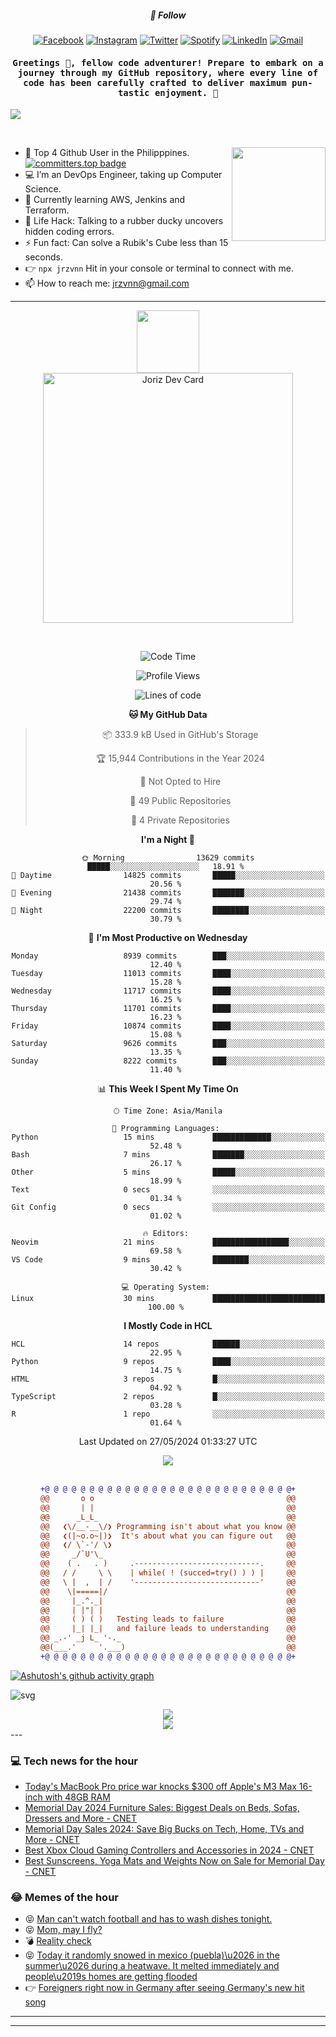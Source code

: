 <h5 align="center">💬 Follow</h5>
<div align="center">

[![Facebook](https://img.shields.io/badge/Facebook-%231877F2.svg?style=for-the-badge&logo=Facebook&logoColor=white)](https://www.facebook.com/Horisyo/)
[![Instagram](https://img.shields.io/badge/Instagram-%23E4405F.svg?style=for-the-badge&logo=Instagram&logoColor=white)](https://www.instagram.com/jrzvnn_/)
[![Twitter](https://img.shields.io/badge/Twitter-%231DA1F2.svg?style=for-the-badge&logo=Twitter&logoColor=white)](https://twitter.com/jrz_studies)
[![Spotify](https://img.shields.io/badge/Spotify-%231ED760.svg?style=for-the-badge&logo=Spotify&logoColor=white)](https://open.spotify.com/user/217td4qrc6mzqjodfalmzjpdi?si=b93099b9078c4ccb)
[![LinkedIn](https://img.shields.io/badge/LinkedIn-%230077B5.svg?style=for-the-badge&logo=LinkedIn&logoColor=white)](https://www.linkedin.com/in/jrz-vnn/)
[![Gmail](https://img.shields.io/badge/Gmail-D14836?style=for-the-badge&logo=gmail&logoColor=white)](mailto:jrzvnn@gmail.com)

</div>
<h4 align="center"><samp>Greetings 👋, fellow code adventurer! Prepare to embark on a journey through my GitHub repository, where every line of code has been carefully crafted to deliver maximum pun-tastic enjoyment. 🚀 </samp></h4>

<!--horizontal divider(gradiant)-->
<img src="https://user-images.githubusercontent.com/73097560/115834477-dbab4500-a447-11eb-908a-139a6edaec5c.gif">

&nbsp; 

<img align='right' src='https://github.com/Rishit-dagli/Rishit-dagli/blob/master/images/octocat-anime.gif' width='150"'>

- 🚀 Top 4 Github User in the Philipppines. [![committers.top badge](https://user-badge.committers.top/philippines/jrzvnn.svg)](https://user-badge.committers.top/philippines/USERNAME)
- 💻 I’m an DevOps Engineer, taking up Computer Science.
- 🤖 Currently learning AWS, Jenkins and Terraform.
- 🎯 Life Hack: Talking to a rubber ducky uncovers hidden coding errors.
- ⚡ Fun fact: Can solve a Rubik's Cube less than 15 seconds.
- 👉 `npx jrzvnn` Hit in your console or terminal to connect with me.
- 📫 How to reach me: jrzvnn@gmail.com

---

<!--🖼️OCTOCAT-->
<p align="center">

<img src="https://media.giphy.com/media/IP7sarl7C5lSFCw9rG/giphy.gif"  width="100px" height="100px">
<br />
<a href="https://app.daily.dev/jorizvillanueva"><img src="https://github.com/jrzvnn/jrzvnn/blob/main/devcard.svg" width="400" alt="Joriz Dev Card"/></a>
</p>

<br />
<div align="center">

<!--START_SECTION:waka-->
![Code Time](http://img.shields.io/badge/Code%20Time-258%20hrs%2017%20mins-blue)

![Profile Views](http://img.shields.io/badge/Profile%20Views-28-blue)

![Lines of code](https://img.shields.io/badge/From%20Hello%20World%20I%27ve%20Written-1.6%20million%20lines%20of%20code-blue)

**🐱 My GitHub Data** 

> 📦 333.9 kB Used in GitHub's Storage 
 > 
> 🏆 15,944 Contributions in the Year 2024
 > 
> 🚫 Not Opted to Hire
 > 
> 📜 49 Public Repositories 
 > 
> 🔑 4 Private Repositories 
 > 
**I'm a Night 🦉** 

```text
🌞 Morning                13629 commits       █████░░░░░░░░░░░░░░░░░░░░   18.91 % 
🌆 Daytime                14825 commits       █████░░░░░░░░░░░░░░░░░░░░   20.56 % 
🌃 Evening                21438 commits       ███████░░░░░░░░░░░░░░░░░░   29.74 % 
🌙 Night                  22200 commits       ████████░░░░░░░░░░░░░░░░░   30.79 % 
```
📅 **I'm Most Productive on Wednesday** 

```text
Monday                   8939 commits        ███░░░░░░░░░░░░░░░░░░░░░░   12.40 % 
Tuesday                  11013 commits       ████░░░░░░░░░░░░░░░░░░░░░   15.28 % 
Wednesday                11717 commits       ████░░░░░░░░░░░░░░░░░░░░░   16.25 % 
Thursday                 11701 commits       ████░░░░░░░░░░░░░░░░░░░░░   16.23 % 
Friday                   10874 commits       ████░░░░░░░░░░░░░░░░░░░░░   15.08 % 
Saturday                 9626 commits        ███░░░░░░░░░░░░░░░░░░░░░░   13.35 % 
Sunday                   8222 commits        ███░░░░░░░░░░░░░░░░░░░░░░   11.40 % 
```


📊 **This Week I Spent My Time On** 

```text
🕑︎ Time Zone: Asia/Manila

💬 Programming Languages: 
Python                   15 mins             █████████████░░░░░░░░░░░░   52.48 % 
Bash                     7 mins              ███████░░░░░░░░░░░░░░░░░░   26.17 % 
Other                    5 mins              █████░░░░░░░░░░░░░░░░░░░░   18.99 % 
Text                     0 secs              ░░░░░░░░░░░░░░░░░░░░░░░░░   01.34 % 
Git Config               0 secs              ░░░░░░░░░░░░░░░░░░░░░░░░░   01.02 % 

🔥 Editors: 
Neovim                   21 mins             █████████████████░░░░░░░░   69.58 % 
VS Code                  9 mins              ████████░░░░░░░░░░░░░░░░░   30.42 % 

💻 Operating System: 
Linux                    30 mins             █████████████████████████   100.00 % 
```

**I Mostly Code in HCL** 

```text
HCL                      14 repos            ██████░░░░░░░░░░░░░░░░░░░   22.95 % 
Python                   9 repos             ████░░░░░░░░░░░░░░░░░░░░░   14.75 % 
HTML                     3 repos             █░░░░░░░░░░░░░░░░░░░░░░░░   04.92 % 
TypeScript               2 repos             █░░░░░░░░░░░░░░░░░░░░░░░░   03.28 % 
R                        1 repo              ░░░░░░░░░░░░░░░░░░░░░░░░░   01.64 % 
```




 Last Updated on 27/05/2024 01:33:27 UTC
<!--END_SECTION:waka-->

<img src="https://wakatime.com/share/@jrzvnn/70a4618c-7cd9-4016-b7b9-eabe75c837ee.svg">

<br />
<br />

```diff
+@ @ @ @ @ @ @ @ @ @ @ @ @ @ @ @ @ @ @ @ @ @ @ @ @ @ @ @+
@@       o o                                           @@
@@       | |                                           @@
@@      _L_L_                                          @@
@@   ❮\/__-__\/❯ Programming isn't about what you know @@
@@   ❮(|~o.o~|)❯  It's about what you can figure out   @@
@@   ❮/ \`-'/ \❯                                       @@
@@     _/`U'\_                                         @@
@@    ( .   . )     .----------------------------.     @@
@@   / /     \ \    | while( ! (succed=try() ) ) |     @@
@@   \ |  ,  | /    '----------------------------'     @@
@@    \|=====|/                                        @@
@@     |_.^._|                                         @@
@@     | |"| |                                         @@
@@     ( ) ( )   Testing leads to failure              @@
@@     |_| |_|   and failure leads to understanding    @@
@@ _.-' _j L_ '-._                                     @@
@@(___.'     '.___)                                    @@
+@ @ @ @ @ @ @ @ @ @ @ @ @ @ @ @ @ @ @ @ @ @ @ @ @ @ @ @+

```

</div>


[![Ashutosh's github activity graph](https://github-readme-activity-graph.vercel.app/graph?username=jrzvnn&theme=github-compact)](https://github.com/ashutosh00710/github-readme-activity-graph)


![svg](profile-3d-contrib/profile-night-green.svg)

<div align="center">
<img src="https://github.com/jrzvnn/jrzvnn/blob/output/github-snake-dark.svg">
</div>

<div align=center>
<img align=center src=https://metrics.lecoq.io/jrzvnn?template=classic&isocalendar=1&languages=1&achievements=1&base=header%2C%20activity%2C%20community%2C%20repositories%2C%20metadata&base.indepth=false&base.hireable=false&base.skip=false&isocalendar=false&isocalendar.duration=full-year&languages=false&languages.limit=8&languages.threshold=0%25&languages.other=false&languages.colors=github&languages.sections=most-used&languages.indepth=false&languages.analysis.timeout=15&languages.analysis.timeout.repositories=7.5&languages.categories=markup%2C%20programming&languages.recent.categories=markup%2C%20programming&languages.recent.load=300&languages.recent.days=14&achievements=false&achievements.threshold=C&achievements.secrets=true&achievements.display=detailed&achievements.limit=0&config.timezone=Asia%2FManila)
</div>
<div align="left">
---

### 💻 Tech news for the hour

<!-- TECH:START -->
 - [Today&#39;s MacBook Pro price war knocks $300 off Apple&#39;s M3 Max 16-inch with 48GB RAM](https://appleinsider.com/articles/24/05/27/todays-macbook-pro-price-war-knocks-300-off-apples-m3-max-16-inch-with-48gb-ram?utm_medium=rss)
 - [Memorial Day 2024 Furniture Sales: Biggest Deals on Beds, Sofas, Dressers and More     - CNET](https://www.cnet.com/deals/memorial-day-furniture-sales-2024-05-26/#ftag=CAD590a51e)
 - [Memorial Day Sales 2024: Save Big Bucks on Tech, Home, TVs and More     - CNET](https://www.cnet.com/deals/best-memorial-day-sales-2024-05-26/#ftag=CAD590a51e)
 - [Best Xbox Cloud Gaming Controllers and Accessories in 2024     - CNET](https://www.cnet.com/tech/mobile/best-controllers-and-accessories-for-xbox-cloud-gaming/#ftag=CAD590a51e)
 - [Best Sunscreens, Yoga Mats and Weights Now on Sale for Memorial Day     - CNET](https://www.cnet.com/deals/the-best-memorial-day-wellness-deals-to-give-your-health-a-boost/#ftag=CAD590a51e)<!-- TECH:END -->

### 😂 Memes of the hour

<!-- MEMES:START -->
 - 😝 [Man can&#39;t watch football and has to wash dishes tonight.](http://9gag.com/gag/aMVbpz6)
 - 😝 [Mom, may I fly?](http://9gag.com/gag/aAyrBQp)
 - 💣 [Reality check](http://9gag.com/gag/ae93Xpp)
 - 😝 [Today it randomly snowed in mexico &lpar;puebla&rpar;\u2026 in the summer\u2026 during a heatwave. It melted immediately and people\u2019s homes are getting flooded](http://9gag.com/gag/aW40zwK)
 - 👉 [Foreigners right now in Germany after seeing Germany&#39;s new hit song](http://9gag.com/gag/ae93Xrv)<!-- MEMES:END -->

---

---
